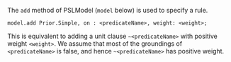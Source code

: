 The `add` method of PSLModel (`model` below) is used to specify a rule.

`model.add Prior.Simple, on : <predicateName>, weight: <weight>;`

This is equivalent to adding a unit clause `~<predicateName>` with positive weight `<weight>`. We assume that most of the groundings of `<predicateName>` is false, and hence `~<predicateName>` has positive weight.
